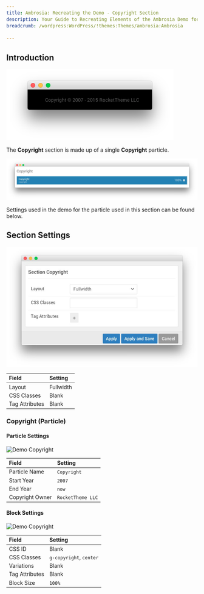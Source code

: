 ```yaml
---
title: Ambrosia: Recreating the Demo - Copyright Section
description: Your Guide to Recreating Elements of the Ambrosia Demo for WordPress
breadcrumb: /wordpress:WordPress/!themes:Themes/ambrosia:Ambrosia

---
```


## Introduction

![](assets/demo_copyright.png)

The **Copyright** section is made up of a single **Copyright** particle.

![](assets/home_copyright.jpeg)

Settings used in the demo for the particle used in this section can be found below.

## Section Settings

![](assets/demo_copyright_settings.jpeg)

| Field          | Setting   |
| :-----         | :-----    |
| Layout         | Fullwidth |
| CSS Classes    | Blank     |
| Tag Attributes | Blank     |

### Copyright (Particle)

#### Particle Settings

![Demo Copyright](demo_copyright_1.jpeg)

| Field           | Setting           |
| :-----          | :-----            |
| Particle Name   | `Copyright`       |
| Start Year      | `2007`            |
| End Year        | `now`             |
| Copyright Owner | `RocketTheme LLC` |

#### Block Settings

![Demo Copyright](demo_copyright_2.jpeg)

| Field          | Setting                 |
| :-----         | :-----                  |
| CSS ID         | Blank                   |
| CSS Classes    | `g-copyright`, `center` |
| Variations     | Blank                   |
| Tag Attributes | Blank                   |
| Block Size     | `100%`                  |
